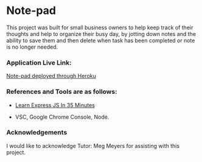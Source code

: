 # Note-pad

This project was built for small business owners to help keep track of their thoughts and help to organize their busy day, by jotting down notes and the ability to save them and then delete when task has been completed or note is no longer needed.

### Application Live Link:
[Note-pad deployed through Heroku](https://note-pad10-ec9ca0bfdfc2.herokuapp.com/)

### References and Tools are as follows:

* [Learn Express JS In 35 Minutes](https://www.youtube.com/watch?v=SccSCuHhOw0)

* VSC, Google Chrome Console, Node.

### Acknowledgements

I would like to acknowledge Tutor: Meg Meyers for assisting with this project.
